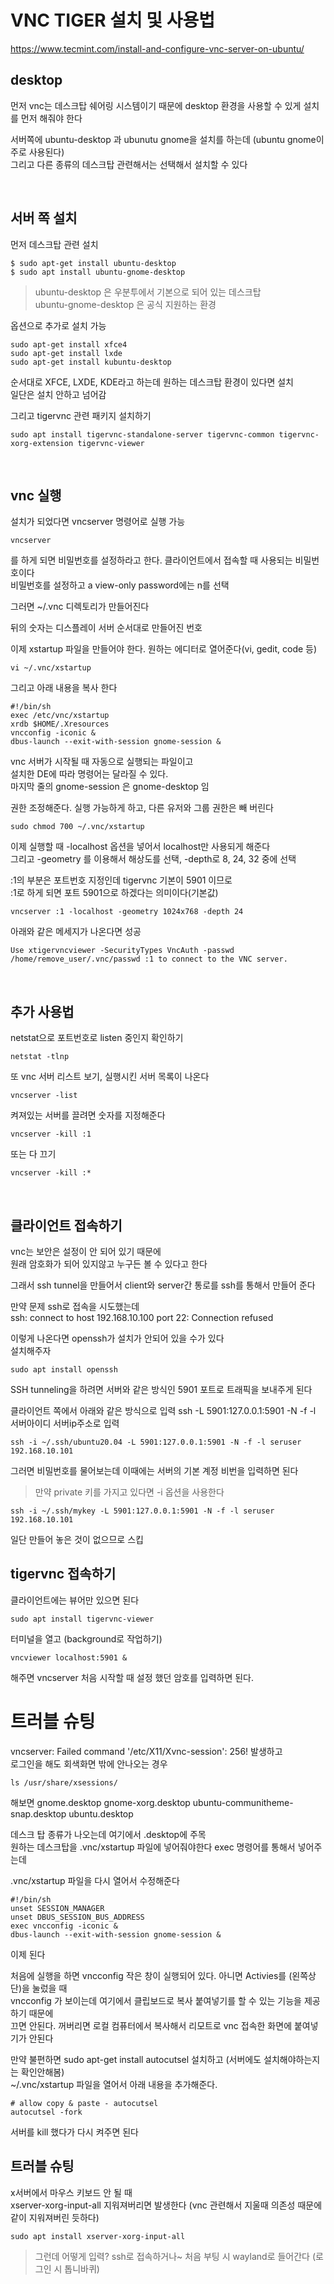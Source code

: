 # VNC TIGER 설치 및 사용법  
https://www.tecmint.com/install-and-configure-vnc-server-on-ubuntu/

## desktop 
먼저 vnc는 데스크탑 쉐어링 시스템이기 때문에 desktop 환경을 사용할 수 있게 설치를 먼저 해줘야 한다  

서버쪽에 ubuntu-desktop 과 ubunutu gnome을 설치를 하는데 (ubuntu gnome이 주로 사용된다)   
그리고 다른 종류의 데스크탑 관련해서는 선택해서 설치할 수 있다  

<br/>

## 서버 쪽 설치
먼저 데스크탑 관련 설치  
```
$ sudo apt-get install ubuntu-desktop	
$ sudo apt install ubuntu-gnome-desktop	 
```
> ubuntu-desktop 은 우분투에서 기본으로 되어 있는 데스크탑  
ubuntu-gnome-desktop 은  공식 지원하는 환경  

옵션으로 추가로 설치 가능
```
sudo apt-get install xfce4		
sudo apt-get install lxde			
sudo apt-get install kubuntu-desktop		
```
순서대로 XFCE, LXDE, KDE라고 하는데 원하는 데스크탑 환경이 있다면 설치  
일단은 설치 안하고 넘어감

그리고 tigervnc 관련 패키지 설치하기 
```
sudo apt install tigervnc-standalone-server tigervnc-common tigervnc-xorg-extension tigervnc-viewer
```

<br/>

## vnc 실행
설치가 되었다면 vncserver 명령어로 실행 가능   
```
vncserver
```
를 하게 되면 비밀번호를 설정하라고 한다. 클라이언트에서 접속할 때 사용되는 비밀번호이다     
비밀번호를 설정하고 a view-only password에는 n를 선택  

그러면 ~/.vnc 디렉토리가 만들어진다  


뒤의 숫자는 디스플레이 서버 순서대로 만들어진 번호  

이제 xstartup 파일을 만들어야 한다. 원하는 에디터로 열어준다(vi, gedit, code 등)   
``` 
vi ~/.vnc/xstartup   
```
그리고 아래 내용을 복사 한다 
```
#!/bin/sh
exec /etc/vnc/xstartup
xrdb $HOME/.Xresources
vncconfig -iconic &
dbus-launch --exit-with-session gnome-session &
```
vnc 서버가 시작될 때 자동으로 실행되는 파일이고    
설치한 DE에 따라 명령어는 달라질 수 있다.   
마지막 줄의 gnome-session 은 gnome-desktop 임    

권한 조정해준다. 실행 가능하게 하고, 다른 유저와 그룹 권한은 빼 버린다  
```
sudo chmod 700 ~/.vnc/xstartup 
```

이제 실행할 때 -localhost 옵션을 넣어서 localhost만 사용되게 해준다   
그리고 -geometry 를 이용해서 해상도를 선택, -depth로 8, 24, 32 중에 선택  

:1의 부분은 포트번호 지정인데 tigervnc 기본이 5901 이므로  
:1로 하게 되면 포트 5901으로 하겠다는 의미이다(기본값)

```
vncserver :1 -localhost -geometry 1024x768 -depth 24
```

아래와 같은 메세지가 나온다면 성공
```
Use xtigervncviewer -SecurityTypes VncAuth -passwd /home/remove_user/.vnc/passwd :1 to connect to the VNC server. 
```
 
<br/>

## 추가 사용법
netstat으로 포트번호로 listen 중인지 확인하기
```
netstat -tlnp 
```
또 vnc 서버 리스트 보기, 실행시킨 서버 목록이 나온다     
```
vncserver -list
```

켜져있는 서버를 끌려면 숫자를 지정해준다 
```
vncserver -kill :1
```

또는 다 끄기  
```
vncserver -kill :*
```

<br/>

## 클라이언트 접속하기
vnc는 보안은 설정이 안 되어 있기 때문에  
원래 암호화가 되어 있지않고 누구든 볼 수 있다고 한다   

그래서 ssh tunnel을 만들어서 client와 server간 통로를 ssh를 통해서 만들어 준다 

만약 문제 ssh로 접속을 시도했는데   
ssh: connect to host 192.168.10.100 port 22: Connection refused  

이렇게 나온다면 openssh가 설치가 안되어 있을 수가 있다  
설치해주자  

```
sudo apt install openssh
```

SSH tunneling을 하려면 서버와 같은 방식인 5901 포트로 트래픽을 보내주게 된다   

클라이언트 쪽에서 아래와 같은 방식으로 입력
ssh -L 5901:127.0.0.1:5901 -N -f -l 서버아이디 서버ip주소로 입력  

```
ssh -i ~/.ssh/ubuntu20.04 -L 5901:127.0.0.1:5901 -N -f -l seruser 192.168.10.101
```
그러면 비밀번호를 물어보는데 이때에는 서버의 기본 계정 비번을 입력하면 된다  

> 만약 private 키를 가지고 있다면 -i 옵션을 사용한다    
```
ssh -i ~/.ssh/mykey -L 5901:127.0.0.1:5901 -N -f -l seruser 192.168.10.101
```

일단 만들어 놓은 것이 없으므로 스킵



## tigervnc 접속하기  
클라이언트에는 뷰어만 있으면 된다  
```
sudo apt install tigervnc-viewer
```

터미널을 열고 (background로 작업하기)
```
vncviewer localhost:5901 &
```
해주면 vncserver 처음 시작할 때 설정 했던 암호를 입력하면 된다.  



# 트러블 슈팅

vncserver: Failed command '/etc/X11/Xvnc-session': 256! 발생하고   
로그인을 해도 회색화면 밖에 안나오는 경우   


```
ls /usr/share/xsessions/   
```
해보면 
gnome.desktop  gnome-xorg.desktop  ubuntu-communitheme-snap.desktop  ubuntu.desktop

데스크 탑 종류가 나오는데 여기에서 .desktop에 주목  
원하는 데스크탑을 .vnc/xstartup 파일에 넣어줘야한다  exec 명령어를 통해서 넣어주는데  

.vnc/xstartup 파일을 다시 열어서 수정해준다
```
#!/bin/sh
unset SESSION_MANAGER
unset DBUS_SESSION_BUS_ADDRESS
exec vncconfig -iconic &
dbus-launch --exit-with-session gnome-session &
```

이제 된다  


처음에 실행을 하면 vncconfig 작은 창이 실행되어 있다. 아니면 Activies를 (왼쪽상단)을 눌렀을 때  
vncconfig 가 보이는데 여기에서 클립보드로 복사 붙여넣기를 할 수 있는 기능을 제공하기 때문에  
끄면 안된다. 꺼버리면 로컬 컴퓨터에서 복사해서 리모트로 vnc 접속한 화면에 붙여넣기가 안된다  

만약 불편하면 sudo apt-get install autocutsel 설치하고 (서버에도 설치해야하는지는 확인안해봄)  
~/.vnc/xstartup 파일을 열어서 아래 내용을 추가해준다. 
```
# allow copy & paste - autocutsel
autocutsel -fork 
```
서버를 kill 했다가 다시 켜주면 된다 



## 트러블 슈팅 
x서버에서 마우스 키보드 안 될 때  
xserver-xorg-input-all 지워져버리면 발생한다 (vnc 관련해서 지울때 의존성 때문에 같이 지워져버린 듯하다)
```
sudo apt install xserver-xorg-input-all
```
> 그런데 어떻게 입력? ssh로 접속하거나~ 처음 부팅 시 wayland로 들어간다 (로그인 시 톱니바퀴)



